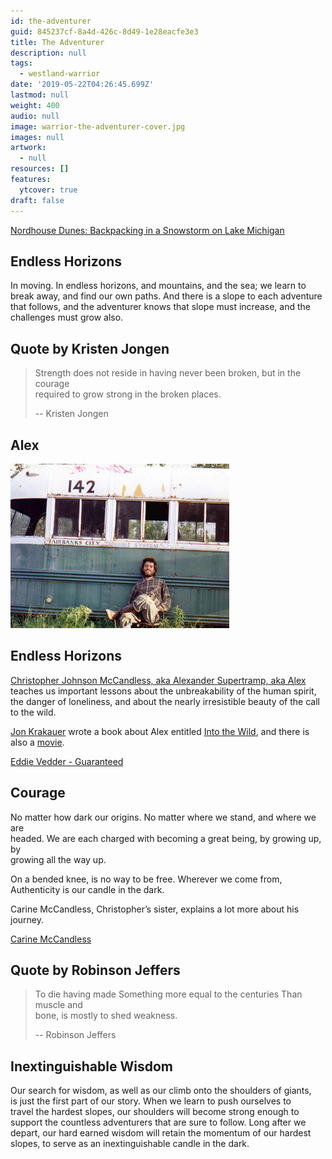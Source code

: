 ```yaml
---
id: the-adventurer
guid: 845237cf-8a4d-426c-8d49-1e28eacfe3e3
title: The Adventurer
description: null
tags:
  - westland-warrior
date: '2019-05-22T04:26:45.699Z'
lastmod: null
weight: 400
audio: null
image: warrior-the-adventurer-cover.jpg
images: null
artwork:
  - null
resources: []
features:
  ytcover: true
draft: false
---
```


[Nordhouse Dunes: Backpacking in a Snowstorm on Lake Michigan](https://www.youtube.com/watch?v=68jy3_ABvRo "Play Video")

## Endless Horizons

In moving. In endless horizons, and mountains, and the sea; we learn to\
break away, and find our own paths. And there is a slope to each adventure\
that follows, and the adventurer knows that slope must increase, and the\
challenges must grow also.

## Quote by Kristen Jongen

> Strength does not reside in having never been broken, but in the courage\
> required to grow strong in the broken places.
>
> \-- Kristen Jongen

## Alex

![Alex](files/chris-mccandless.png)

## Endless Horizons

[Christopher Johnson McCandless, aka Alexander Supertramp, aka Alex](https://en.wikipedia.org/wiki/Chris_McCandless) teaches us important lessons about the unbreakability of the human spirit, the danger of loneliness, and about the nearly irresistible beauty of the call to the wild.

[Jon Krakauer](https://www.audible.com/author/Jon-Krakauer/B000AQ8WPY) wrote a book about Alex entitled [Into the Wild](https://www.audible.com/pd/Into-the-Wild-Audiobook/B002V1NYEK), and there is also a [movie](https://www.youtube.com/watch?v=g7ArZ7VD-QQ).

[Eddie Vedder - Guaranteed](https://www.youtube.com/watch?v=Mwx3RvDWvDM "Play Video")

## Courage

No matter how dark our origins. No matter where we stand, and where we are\
headed. We are each charged with becoming a great being, by growing up, by\
growing all the way up.

On a bended knee, is no way to be free. Wherever we come from,\
Authenticity is our candle in the dark.

Carine McCandless, Christopher’s sister, explains a lot more about his\
journey.

[Carine McCandless](https://www.youtube.com/watch?v=DJXM8HjyVSo "Play Video")

## Quote by Robinson Jeffers

> To die having made Something more equal to the centuries Than muscle and\
> bone, is mostly to shed weakness.
>
> \-- Robinson Jeffers

## Inextinguishable Wisdom

Our search for wisdom, as well as our climb onto the shoulders of giants,\
is just the first part of our story. When we learn to push ourselves to\
travel the hardest slopes, our shoulders will become strong enough to\
support the countless adventurers that are sure to follow. Long after we\
depart, our hard earned wisdom will retain the momentum of our hardest\
slopes, to serve as an inextinguishable candle in the dark.
